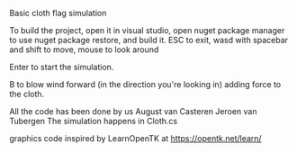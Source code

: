 Basic cloth flag simulation

To build the project, open it in visual studio, open nuget package manager to use nuget package restore, and build it. ESC to exit, wasd with spacebar and shift to move, mouse to look around

Enter to start the simulation.

B to blow wind forward (in the direction you're looking in) adding force to the cloth.

All the code has been done by us
August van Casteren
Jeroen van Tubergen
The simulation happens in Cloth.cs


graphics code inspired by LearnOpenTK at https://opentk.net/learn/